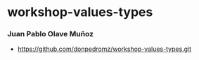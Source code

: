# workshop-values-types
### Juan Pablo Olave Muñoz
- https://github.com/donpedromz/workshop-values-types.git